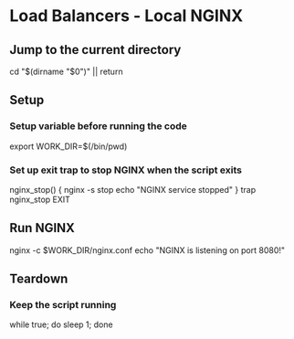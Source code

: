 # Load Balancers - Local NGINX

## Jump to the current directory

cd "$(dirname "$0")" || return

## Setup

### Setup variable before running the code

export WORK_DIR=$(/bin/pwd)

### Set up exit trap to stop NGINX when the script exits

nginx_stop() {
  nginx -s stop
  echo "NGINX service stopped"
}
trap nginx_stop EXIT

## Run NGINX

nginx -c $WORK_DIR/nginx.conf
echo "NGINX is listening on port 8080!"

## Teardown

### Keep the script running

while true; do sleep 1; done
